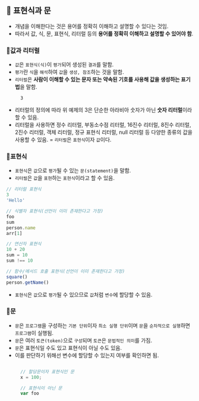 ## 📌 표현식과 문

- 개념을 이해한다는 것은 용어를 정확히 이해하고 설명할 수 있다는 것임.
- 따라서 값, 식, 문, 표현식, 리터럴 등의 **용어를 정확히 이해하고 설명할 수 있어야 함**.


### 📌값과 리터럴
- `값`은 `표현식(식)`이 `평가`되어 생성된 `결과`를 말함.
- `평가`란 `식`을 `해석`하여 `값`을 `생성, 참조`하는 것을 말함.
- `리터럴`은 **사람이 이해할 수 있는 문자 또는 약속된 기호를 사용해 값을 생성하는 표기법**을 말함.
  ```
    3
  ```
- 리터럴의 정의에 따라 위 예제의 3은 단순한 아라비아 숫자가 아닌 **숫자 리터럴**이라 할 수 있음.
- 리터럴을 사용하면 정수 리터럴, 부동소수점 리터럴, 16진수 리터럴, 8진수 리터럴, 2진수 리터럴, 객체 리터럴, 정규 표현식 리터럴, null 리터럴 등 다양한 종류의 값을 사용할 수 있음.
= `리터럴`은 `표현식`이자 `값`이다.

### 📌표현식
- `표현식`은 `값`으로 `평가`될 수 있는 `문(statement)`을 말함.
- `리터럴`은 `값`을 `표현`하는 `표현식`이라고 할 수 있음.

```js
// 리터럴 표현식
3
'Hello'

// 식별자 표현식(선언이 이미 존재한다고 가정)
foo
sum
person.name
arr[1]

// 연산자 표현식
10 + 20
sum = 10
sum !== 10

// 함수/메서드 호출 표현식(선언이 이미 존재한다고 가정)
square()
person.getName()
```

- `표현식`은 `값`으로 `평가`될 수 있으므로 `값`처럼 `변수`에 할당할 수 있음.

### 📌문
- `문`은 `프로그램`을 구성하는 `기본 단위`이자 `최소 실행 단위`이며 `문`을 `순차적으로 실행`하면 `프로그램`이 실행됨.
- `문`은 여러 `토큰(token)`으로 `구성`되며 `토큰`은 `문법적인 의미`를 가짐.
- `문`은 표현식일 수도 있고 표현식이 아닐 수도 있음.
- 이를 판단하기 위해선 변수에 할당할 수 있는지 여부를 확인하면 됨.
  ```js

    // 할당문이자 표현식인 문
    x = 100; 

    // 표현식이 아닌 문
    var foo
  